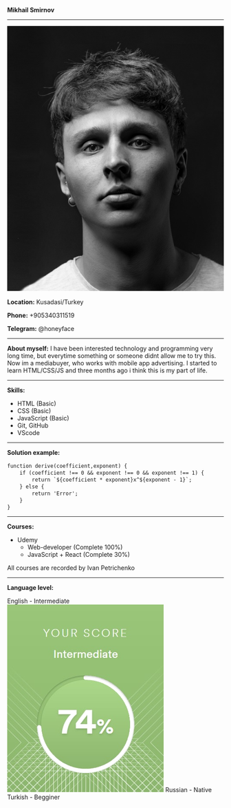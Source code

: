 **Mikhail Smirnov**

---

![photo](img/photo.jpg)

**Location:** Kusadasi/Turkey

**Phone:** +905340311519

**Telegram:** @honeyface

---

**About myself:** I have been interested technology and programming very long time, but everytime something or someone didnt allow me to try this. Now im a mediabuyer, who works with mobile app advertising. I started to learn HTML/CSS/JS and three months ago i think this is my part of life.

---

**Skills:**

-   HTML (Basic)
-   CSS (Basic)
-   JavaScript (Basic)
-   Git, GitHub
-   VScode

---

**Solution example:**

```
function derive(coefficient,exponent) {
    if (coefficient !== 0 && exponent !== 0 && exponent !== 1) {
        return `${coefficient * exponent}x^${exponent - 1}`;
    } else {
        return 'Error';
    }
}
```

---

**Courses:**

-   Udemy
    -   Web-developer (Complete 100%)
    -   JavaScript + React (Complete 30%)

All courses are recorded by Ivan Petrichenko

---

**Language level:**

English - Intermediate
![language](img/language.jpg)
Russian - Native
Turkish - Begginer
